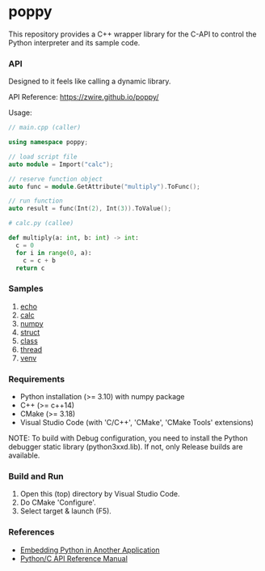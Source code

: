 # poppy

This repository provides a C++ wrapper library for the C-API to control the Python interpreter and its sample code.

### API

Designed to it feels like calling a dynamic library.

API Reference: https://zwire.github.io/poppy/


Usage:
```cpp
// main.cpp (caller)

using namespace poppy;

// load script file
auto module = Import("calc");

// reserve function object
auto func = module.GetAttribute("multiply").ToFunc();

// run function
auto result = func(Int(2), Int(3)).ToValue();
```

```py
# calc.py (callee)

def multiply(a: int, b: int) -> int:
  c = 0
  for i in range(0, a):
    c = c + b
  return c
```

### Samples
1. [echo](samples/01_echo)
2. [calc](samples/02_calc)
3. [numpy](samples/03_numpy)
4. [struct](samples/04_struct)
5. [class](samples/05_class)
6. [thread](samples/06_thread)
7. [venv](samples/07_venv)

### Requirements
* Python installation (>= 3.10) with numpy package
* C++ (>= c++14)
* CMake (>= 3.18)
* Visual Studio Code (with 'C/C++', 'CMake', 'CMake Tools' extensions)

NOTE: To build with Debug configuration, you need to install the Python debugger static library (python3xxd.lib). If not, only Release builds are available.

### Build and Run
1. Open this (top) directory by Visual Studio Code.
2. Do CMake 'Configure'.
3. Select target & launch (F5).

### References
* [Embedding Python in Another Application](https://docs.python.org/3/extending/embedding.html)
* [Python/C API Reference Manual](https://docs.python.org/3/c-api/index.html)
